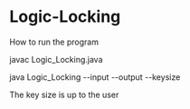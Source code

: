 # Logic-Locking

How to run the program

javac Logic_Locking.java

java Logic_Locking --input <inputfile> --output <outfile> --keysize <keysize>


The key size is up to the user


